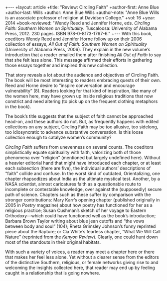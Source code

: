 +---
+layout: article
+title: "Review: Circling Faith"
+author-first: Anne Blue
+author-last: Wills
+author: Anne Blue Wills
+author-note: "Anne Blue Wills is an associate professor of religion at Davidson College."
+vol: 16
+year: 2014
+book-reviewed: "Wendy Reed and Jennifer Horne, eds. *Circling Faith: Southern Women on Spirituality*. Tuscaloosa: University of Alabama Press, 2012. 230 pages. ISBN 978-0-8173-1767-6." 
+---
With this book, coeditors Wendy Reed and Jennifer Horne follow up on their 2006 collection of essays, *All Out of Faith: Southern Women on Spirituality* (University of Alabama Press, 2006). They explain in the new volume’s introduction that a reader emailed them after finishing *All Out of Faith* to say that she felt less alone. This message affirmed their efforts in gathering those essays together and inspired this new collection.

That story reveals a lot about the audience and objectives of Circling Faith. The book will be most interesting to readers embracing quests of their own. Reed and Horne desire to “inspire conversation and encourage vulnerability” (8). Readers looking for that kind of inspiration, like many of the women here, may have grown up inside religious traditions that now constrict and need altering (to pick up on the frequent clothing metaphors in the book). 

The book’s title suggests that the subject of faith cannot be approached head-on, and these authors do not. But, as frequently happens with edited collections on any subject, Circling Faith may be too allusive, too sidelong, too idiosyncratic to advance substantive conversation. Is this loose collection enough to catalyze women’s community? 

*Circling Faith* suffers from unevenness on several counts. The coeditors simplistically equate spirituality with faith, valorizing both of those phenomena over “religion” (mentioned but largely undefined here). Without a heavier editorial hand that might have introduced each chapter, or at least each subsection (there are five), the individual authors’ descriptions of “faith” collide and confuse. In the worst kind of outdated, Orientalizing, one chapter rhapsodizes about India as the ultimate mystical test. Another, by a NASA scientist, almost caricatures faith as a questionable route to incomplete or contestable knowledge, over against the (supposedly) secure path of science. Chapters such as these suffer by comparison with the stronger contributions: Mary Karr’s opening chapter (published originally in 2005 in *Poetry* magazine) about how poetry has functioned for her as a religious practice; Susan Cushman’s sketch of her voyage to Eastern Orthodoxy—which could have functioned well as the book’s introduction; Barbara Brown Taylor writing about blue jean cutoffs and “the vows between body and soul” (104); Rheta Grimsley Johnson’s funny reprinted piece about the Rapture; or Cia White’s fearless chapter, “What We Will Call Nature” (reprinted from the *Kenyon Review*). Clearly, one could hunt down most of the standouts in their original habitats. 

With such a variety of voices, a reader may meet a chapter here or there that makes her feel less alone. Yet without a clearer sense from the editors of the distinctive Southern, religious, or female networks giving rise to and welcoming the insights collected here, that reader may end up by feeling caught in a relationship that is going nowhere. 
